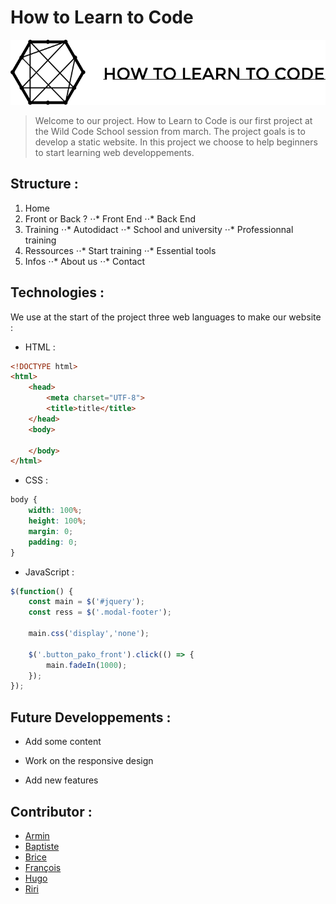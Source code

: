 # How to Learn to Code
![alt text](https://github.com/K0Si-003/lyon-0320-how-to-learn-to-code/blob/master/img/logo.png "Logo How to Learn to Code")

> Welcome to our project. How to Learn to Code is our first project at the Wild Code School session from march. The project goals is to develop a static website. In this project we choose to help beginners to start learning web developpements.
## Structure :
1. Home
2. Front or Back ?
⋅⋅* Front End
⋅⋅* Back End
3. Training
⋅⋅* Autodidact
⋅⋅* School and university 
⋅⋅* Professionnal training
4. Ressources
⋅⋅* Start training
⋅⋅* Essential tools
5. Infos
⋅⋅* About us
⋅⋅* Contact
## Technologies :
We use at the start of the project three web languages to make our website :

* HTML :
```html
<!DOCTYPE html>
<html>
    <head>
        <meta charset="UTF-8">
        <title>title</title>
    </head>
    <body>
  
    </body>
</html>
```

* CSS :
```css
body {
    width: 100%;
    height: 100%;
    margin: 0;
    padding: 0;
}
```

* JavaScript :
```javascript
$(function() {
	const main = $('#jquery');
	const ress = $('.modal-footer');

    main.css('display','none');

	$('.button_pako_front').click(() => {
		main.fadeIn(1000);
	});
});
```
## Future Developpements :
* Add some content

* Work on the responsive design

* Add new features
## Contributor :
* [Armin](https://github.com/wdwcs)
* [Baptiste](https://github.com/Astarosa)
* [Brice](https://github.com/Pakorek)
* [François](https://github.com/fouhaha)
* [Hugo](https://github.com/K0Si-003)
* [Riri](https://github.com/riri6969)